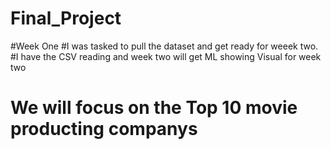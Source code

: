 # Final_Project
#Week One
#I was tasked to pull the dataset and get ready for weeek two.
#I have the CSV reading and week two will get ML showing Visual for week two
# We will focus on the Top 10 movie producting companys
